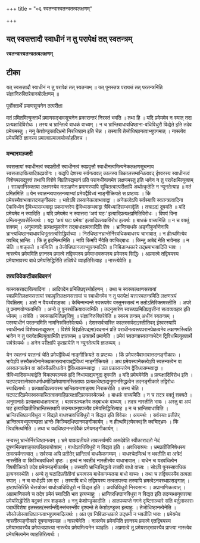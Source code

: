 +++
title = "०६ स्वतन्त्रास्वतन्त्रतत्वलक्षणम्"

+++


## यत् स्वसत्तादौ स्वाधीनं न तु परापेक्षं तत् स्वतन्त्रम्

**स्वतन्त्रास्वतन्त्रतत्वलक्षणम्**

## **टीका**

यत् स्वसत्तादौ स्वाधीनं न तु परापेक्षं तत् स्वतन्त्रम् ॥ यत् पुनस्तत्र परायत्तं तत् परतन्त्रमिति संज्ञानिरुक्तिरेवानयोर्लक्षणम् ॥

पूर्वोक्तार्थे प्रमाणसूचनेन तत्परीक्षा

मतं प्रमितमित्युक्तार्थे प्रमाणसद्भावसूचनेन प्रकारान्तरं निरस्तं भवति । तथा हि । यदि प्रमेयमेव न स्यात् तदा प्रत्यक्षादिविरोधः । तस्य च भ्रान्तित्वे बाधकं वाच्यम् । न च भ्रान्तिबाधावधिष्ठाना-वधिविधुरौ विद्येते इति तदेव प्रमेयमस्तु । ननु केशोण्ड्रकादिभ्रमो निरधिष्ठान इति चेन्न । तस्यापि तेजोधिष्ठानत्वाभ्युपगमात् । नास्त्येव प्रमेयमिति ज्ञानस्य प्रमात्वाप्रमात्वयोर्व्याहतिश्च ।

### **मन्दारमञ्जरी**

स्वसत्तायां स्वाधीनत्वं स्वप्रतीतौ स्वाधीनत्वं स्वप्रवृत्तौ स्वाधीनत्वमित्यनेकलक्षणसूचनाय स्वसत्तादावित्यादिपदप्रयोगः । यद्यपि देशस्य सर्वगत्ववत् कालस्य त्रिकालसम्बन्धित्ववद् ईश्वरस्य स्वाधीनत्वं विशेषबलाद्युक्तं तथापि विशेषे विप्रतिपद्यमानं प्रति परानधीनत्वमेव लक्षणमस्तु इति भावेन न तु परापेक्षमित्युक्तम् । साञ्ज्ञानिरुक्तया लक्षणस्येव मतग्रहणेन प्रमाणस्यापि सूचितत्वात्परीक्षापि अर्थात्कृतेति न न्यूनतेत्याह ॥ मतं प्रमितमिति ॥ येन स्वातन्त्र्यपारतन्त्र्याभ्यां प्रमेयद्वैविध्यं नाङ्गीक्रियते स प्रष्टव्यः । किं प्रमेयस्यैवाभावात्तदनङ्गीकारः । भावेऽपि तस्यानेकत्वाभावाद्वा । अनेकत्वेऽपि सर्वस्यापि स्वतन्त्रत्वादिना ऐकविध्येन द्वैविध्यासम्भवाद्वा प्रकरान्तरेण द्वैविध्यसम्भवाद्वा त्रैविध्यादिसम्भवाद्वेति । तत्राऽद्यं दूषयति ॥ यदि प्रमेयमेव न स्यादिति ॥ यदि प्रमेयमेव न स्यात्तदा ‘अयं घटः’ इत्यादिप्रत्यक्षप्रमितिविरोधः । विषयं विना प्रमित्यनुपपत्तेरित्यर्थः । यद्वा ‘अयं घटः प्रमेयः’ इत्यादिप्रत्यक्षविरोध इत्यर्थः ॥ बाधकं वाच्यमिति ॥ न च वक्तुं शक्यम् । अनुमानादेः प्रत्यक्षमूलत्वेन तद्बाधाक्षमत्वादिति शेषः । भ्रान्तिबाधके अङ्गीकुर्वाणेनापि भ्रान्त्यधिष्ठानबाधावधिभूततत्वसिद्धिर्वाच्या । निरधिष्ठानभ्रान्तेर्निरवधिकबाधस्य चाभावात् । न हीत्थमित्येव क्वचिद् भ्रान्तिः । किं तु इदमित्थमिति । नापि किमपि नैवेति क्वचिद्बाधः । किन्तु अत्रेदं नेति भावेनाह ॥ न चेति ॥ शङ्कते ॥ नन्विति ॥ तेजोधिष्ठानत्वाभ्युपगमादिति ॥ निबिडान्धकारे तद्भ्रमाभावादिति भावः । नास्त्येव प्रमेयमिति ज्ञानस्य प्रमात्वे तद्विषयस्य प्रमेयाभावरूपस्य प्रमेयस्य सिद्धिः । अप्रमात्वे तद्विषयस्य प्रमेयाभावस्य बाधे प्रमेयसिद्धिरिति तन्निषेधे व्याहतिरित्याह ॥ नास्त्येवेति ॥

### **तत्वविवेकटीकाविवरणं** 

यत्स्वसत्तादावित्यादिना । आदिपदेन प्रमितिप्रवृत्त्योर्ग्रहणम् । तथा च स्वरूपलक्षणसत्तायां स्वप्रमितिलक्षणसत्तायां स्वप्रवृत्तिलक्षणसत्तायां च स्वाधीनमेव न तु परापेक्षं यत्तत्स्वतन्त्रमिति लक्षणत्रयं विवक्षितम् । अतो न वैयर्थ्यशङ्का । केचिन्मन्यन्ते स्वरूपमेव वस्तुनस्सत्वं न ततोऽतिरिक्तमस्तीति । अपरे तु प्रमाणयोग्यत्वमिति । अन्ये तु पुनरर्थक्रियावत्त्वमिति । तदनुसारेण स्वरूपप्रमितिप्रवृत्तीनां सत्वव्यवहार इति ध्येयम् ॥ तत्रेति । स्वरूपप्रमितिप्रवृत्तिषु ॥ संज्ञानिरुक्तिरेवेति ॥ स्वस्य तन्त्रम् अधीनं स्वतन्त्रम् । परस्याधीनं परतन्त्रमिति नामनिरुक्तिरेवेत्यर्थः । देशस्सर्वत्रास्ति कालस्सर्वदाऽस्तीतिवद् ईश्वरस्यापि स्वाधीनत्वं विशेषबलाद्युक्तम् । विशेषे वि(प्रतिपद्यमा)वदमानं प्रति पराधीनत्वरूपपरानपेक्षत्वमेव लक्षणमस्त्विति भावेन न तु परापेक्षमित्युक्तमिति ज्ञातव्यम् ॥ उक्तार्थे प्रमाणेति । प्रमेयं स्वतन्त्रास्वतन्त्रभेदेन द्विविधमित्युक्तार्थे सर्वत्रेत्यर्थः । अनेन परीक्षापि कृतप्रायेति न न्यूनतेत्यपि ज्ञातव्यम् ।

येन स्वतन्त्रं परतन्त्रं चेति प्रमेयद्वैविध्यं नाङ्गीक्रियते स प्रष्टव्यः । किं प्रमेयस्यैवाभावात्तदनङ्गीकारः । भावेऽपि तस्यैकत्वेनानेकप्रकारत्वभावाद्द्वैविध्यं नाङ्गीक्रियते । अथ प्रमेयस्यानेकत्वेऽपि स्वतन्त्रत्वेन वा अस्वतन्त्रत्वेन वा सर्वस्यैकविधत्वेन द्वैविध्यासम्भवाद्वा । उत प्रकारान्तरेण द्वैविध्यसम्भवाद्वा । त्रैविध्यादिसम्भवाद्वेति विकल्पपञ्चकं हृदि निधायाद्यमनूद्य दूषयति ॥ यदि प्रमेयमेवेति ॥ प्रत्यक्षादिविरोध इति । घटपटपरात्मेश्वरधर्माधर्मादिप्रमेयाणामस्तितायाः प्रत्यक्षचेष्टाद्यनुमानसिद्धत्वेन तदनङ्गीकारे तद्विरोधः स्यादित्यर्थः । प्रत्यक्षादिप्रत्ययस्य भ्रान्तित्वमाशङ्क्य निराकरोति ॥ तस्य चेति । घटपटादिप्रमेयस्वरूपास्तित्वावगाहिप्रत्यक्षादिप्रत्ययस्येत्यर्थः ॥ बाधकं वाच्यमिति । न च तदत्र वक्तुं शक्यते । अनुमानादेः प्रत्यक्षबाधाक्षमत्वात् । बलवत्प्रत्यक्षमेव तद्बाधकं वाच्यम् । तदत्र नास्तीति भावः । अस्तु वा अयं घट इत्यादिप्रतीतिभ्रान्तिस्तथापि तदन्यथानुपपत्त्यैव प्रमेयसिद्धिरित्याह ॥ न च भ्रान्तिबाधाविति । भ्रान्तिरधिष्ठानविधुरा न विद्यते बाधश्चावधिविधुरो न विद्यत इति विवेकः । अयमर्थः । सर्वस्याः प्रतीतेर् भ्रान्तित्वमभ्युपगच्छता भ्रान्तेः किञ्चिदधिष्ठानमङ्गीकार्यम् । न हीत्थमि(त्येवक्व)ति क्वचिद्भ्रमः । किं त्विदमित्थमिति । तथा च यदधिष्ठानन्तदेवैकं प्रमेयमङ्गीकार्यम् ।

नन्वस्तु भ्रान्तेर्निरधिष्ठानत्वम् । भ्रमे यावत्प्रतीयते तावत्सर्वमपि असदेवेति स्वीकारादतो नेदं दूषणमित्याशङ्कापरिहारायोक्तम् । बाधोऽवधिविधुरो न विद्यत इति । अवधिराश्रयः । भ्रमप्रतीतिनिषेधस्य तावत्पर्यन्तत्वात् । सर्वस्या अपि प्रतीतेर् भ्रान्तित्वं बाधकैकगम्यम् । बाधश्चेदमित्थं न भवतीति वा अत्रेदं नास्तीति वा किञ्चिदवधिको दृष्टः । इत्थं न भवतीदं नास्तीत्येव बाधाभावात् । बाधेन च यदवधित्वेन विषयीक्रियते तदेव प्रमेयमङ्गीकार्यम् । तस्यापि भ्रान्तिसिद्धत्वे तत्रापि बाधो वाच्यः । सोऽपि पुनस्सावधिक इत्यनवस्थेति । अन्ये तु घटादिप्रतीतीनां भ्रमत्वस्य बाधैकगम्यतया बाधो वाच्यः । तथा च तद्विषयस्यैव तत्वता स्यात् । न च बाधोऽपि भ्रम एव । तस्यापि बाधे तद्विषयस्य तत्वतापत्त्या तस्यापि भ्रमत्वेऽनवस्थाप्रसङ्गात् । इष्टापत्तिरिति चेत्तत्रोक्तं बाधोऽवधिविधुरो न विद्यत इति । अवधिविधुरो निरवसानः । अप्रामाणिकत्वात् । अप्रामाणिकत्वे च तदेव प्रमेयं स्यादिति भाव इत्यप्याहुः । भ्रान्तिरधिष्ठानविधुरा न विद्यत इति तदन्यथानुपपत्त्या प्रमेयसिद्धेरिति यदुक्तं तत्र शङ्कते ॥ ननु केशोण्ड्रकादीति । आतपव्याप्ते गगने दृष्टिसञ्चारे सति वर्तुलाकाराः पदार्थविशेषा इतस्तत(स्सर्पन्ती)स्संचरन्तीव दृश्यन्ते ते केशोऽण्ड्रका इत्याहुः । तेजोधिष्ठानत्वेनेति । सौरतेजोरूपाधिष्ठानत्वाभ्युपगमादित्यर्थः । अत एव निबिडान्धकारे तद्भ्रमो न भवतीति भावः । प्रमेयमेव नास्तीत्यङ्गीकारे दूषणान्तरमाह ॥ नास्त्येवेति । नास्त्येव प्रमेयमिति ज्ञानस्य प्रमात्वे एतद्विषयस्य प्रमेयाभावस्यैव प्रमेयत्वप्राप्त्या नास्त्येव प्रमेयमित्यनेन व्याहतिः । अप्रमात्वे तु प्रमेयसद्भावस्यैव प्राप्त्या नास्त्येव प्रमेयमित्यनेन व्याहतिरित्यर्थः ।

